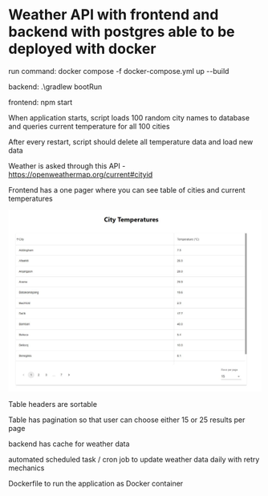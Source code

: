 # Weather API with frontend and backend with postgres able to be deployed with docker

run command: docker compose -f docker-compose.yml up --build

backend: .\gradlew bootRun

frontend: npm start

When application starts, script loads 100 random city names to database and queries current temperature for all 100 cities

After every restart, script should delete all temperature data and load new data

Weather is asked through this API - https://openweathermap.org/current#cityid

Frontend has a one pager where you can see table of cities and current temperatures

![alt text](./frontend.JPG)

Table headers are sortable

Table has pagination so that user can choose either 15 or 25 results per page

backend has cache for weather data

automated scheduled task / cron job to update weather data daily with retry mechanics

Dockerfile to run the application as Docker container